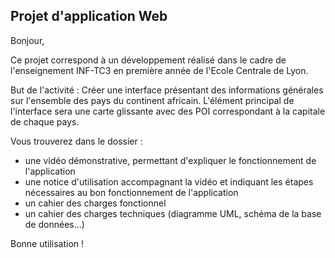 ## Projet d'application Web 

Bonjour,

Ce projet correspond à un développement réalisé dans le cadre de l'enseignement INF-TC3 en première année de l'Ecole Centrale de Lyon.

But de l'activité : 
Créer une interface présentant des informations générales sur l'ensemble des pays du continent africain. L'élément principal de l'interface sera une carte glissante avec des POI correspondant à la capitale de chaque pays.

Vous trouverez dans le dossier : 
- une vidéo démonstrative, permettant d'expliquer le fonctionnement de l'application
- une notice d'utilisation accompagnant la vidéo et indiquant les étapes nécessaires au bon fonctionnement de l'application
- un cahier des charges fonctionnel
- un cahier des charges techniques (diagramme UML, schéma de la base de données...)


Bonne utilisation !
